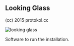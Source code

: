 ## Looking Glass
(cc) 2015 protokol.cc

![looking glass](https://mattsko.files.wordpress.com/2013/08/looking-glass-gif.gif)

Software to run the installation.
